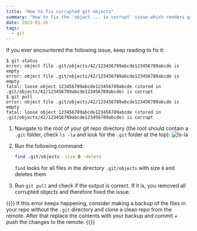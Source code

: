 ```yaml
---
title: "How to fix corrupted git objects"
summary: "How to fix the 'object ... is corrupt' issue which renders git unusable"
date: 2023-01-26
tags:
  - git
---
```


If you ever encountered the following issue, keep reading to fix it:

```text
$ git status
error: object file .git/objects/42/123456789abcde123456789abcde is empty
error: object file .git/objects/42/123456789abcde123456789abcde is empty
fatal: loose object 123456789abcde123456789abcde (stored in .git/objects/42/123456789abcde123456789abcde) is corrupt
$ git pull
error: object file .git/objects/42/123456789abcde123456789abcde is empty
fatal: loose object 123456789abcde123456789abcde (stored in .git/objects/42/123456789abcde123456789abcde) is corrupt
```

1. Navigate to the root of your git repo directory (the root should contain a `.git` folder, check `ls -la` and look for the `.git` folder at the top):
   ![ls-la](/corrupted-git/ls-la.png)
2. Run the following command:

   ```bash
   find .git/objects -size 0 -delete
   ```

   `find` looks for all files in the directory `.git/objects` with size `0` and deletes them

3. Run `git pull` and check if the output is correct. If it is, you removed all corrupted objects and therefore fixed the issue.

{{<callout type="Tip">}}
If this error keeps happening, consider making a backup of the files in your repo without the `.git` directory and clone a clean repo from the remote.
After that replace the contents with your backup and commit + push the changes to the remote.
{{</callout>}}
